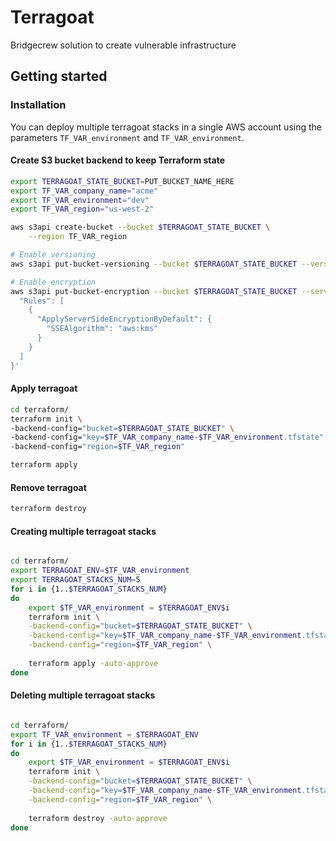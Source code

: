 # Terragoat
Bridgecrew solution to create vulnerable infrastructure

## Getting started
### Installation
You can deploy multiple terragoat stacks in a single AWS account using the parameters `TF_VAR_environment` and `TF_VAR_environment`.
 
#### Create S3 bucket backend to keep Terraform state
```bash
export TERRAGOAT_STATE_BUCKET=PUT_BUCKET_NAME_HERE
export TF_VAR_company_name="acme"
export TF_VAR_environment="dev"
export TF_VAR_region="us-west-2"

aws s3api create-bucket --bucket $TERRAGOAT_STATE_BUCKET \
    --region TF_VAR_region

# Enable versioning    
aws s3api put-bucket-versioning --bucket $TERRAGOAT_STATE_BUCKET --versioning-configuration Status=Enabled

# Enable encryption
aws s3api put-bucket-encryption --bucket $TERRAGOAT_STATE_BUCKET --server-side-encryption-configuration '{
  "Rules": [
    {
      "ApplyServerSideEncryptionByDefault": {
        "SSEAlgorithm": "aws:kms"
      }
    }
  ]
}'
```

#### Apply terragoat
```bash
cd terraform/
terraform init \
-backend-config="bucket=$TERRAGOAT_STATE_BUCKET" \
-backend-config="key=$TF_VAR_company_name-$TF_VAR_environment.tfstate" \
-backend-config="region=$TF_VAR_region"

terraform apply
```

#### Remove terragoat
```bash
terraform destroy
```

#### Creating multiple terragoat stacks 
```bash

cd terraform/
export TERRAGOAT_ENV=$TF_VAR_environment
export TERRAGOAT_STACKS_NUM=5
for i in {1..$TERRAGOAT_STACKS_NUM}
do
    export $TF_VAR_environment = $TERRAGOAT_ENV$i    
    terraform init \
    -backend-config="bucket=$TERRAGOAT_STATE_BUCKET" \
    -backend-config="key=$TF_VAR_company_name-$TF_VAR_environment.tfstate" \
    -backend-config="region=$TF_VAR_region" \
    
    terraform apply -auto-approve
done
```

#### Deleting multiple terragoat stacks 
```bash

cd terraform/
export TF_VAR_environment = $TERRAGOAT_ENV
for i in {1..$TERRAGOAT_STACKS_NUM}
do
    export $TF_VAR_environment = $TERRAGOAT_ENV$i    
    terraform init \
    -backend-config="bucket=$TERRAGOAT_STATE_BUCKET" \
    -backend-config="key=$TF_VAR_company_name-$TF_VAR_environment.tfstate" \
    -backend-config="region=$TF_VAR_region" \
    
    terraform destroy -auto-approve
done
```